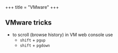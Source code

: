+++
title = "VMware"
+++

## VMware tricks

- to scroll (browse history) in VM web console use
  - `shift` + `pgup`
  - `shift` + `pgdown`
